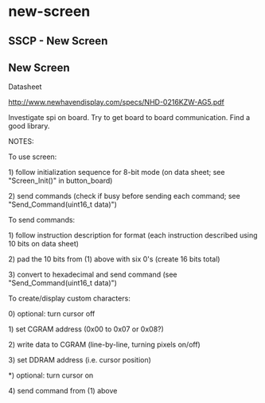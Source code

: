 # new-screen

## SSCP - New Screen

## New Screen

Datasheet

http://www.newhavendisplay.com/specs/NHD-0216KZW-AG5.pdf

Investigate spi on board. Try to get board to board communication. Find a good library.

NOTES:

To use screen:

&#x20;   1\) follow initialization sequence for 8-bit mode (on data sheet; see "Screen\_Init()" in button\_board)

&#x20;   2\) send commands (check if busy before sending each command; see "Send\_Command(uint16\_t data)")

To send commands:

&#x20;   1\) follow instruction description for format (each instruction described using 10 bits on data sheet)

&#x20;   2\) pad the 10 bits from (1) above with six 0's (create 16 bits total)

&#x20;   3\) convert to hexadecimal and send command (see "Send\_Command(uint16\_t data)")

To create/display custom characters:

&#x20;   0\) optional: turn cursor off

&#x20;   1\) set CGRAM address (0x00 to 0x07 or 0x08?)

&#x20;   2\) write data to CGRAM (line-by-line, turning pixels on/off)

&#x20;   3\) set DDRAM address (i.e. cursor position)

&#x20;   \*) optional: turn cursor on&#x20;

&#x20;   4\) send command from (1) above&#x20;
